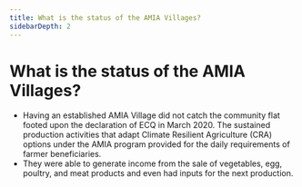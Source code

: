 ```yaml
---
title: What is the status of the AMIA Villages?
sidebarDepth: 2
---
```


# What is the status of the AMIA Villages?


 - Having an established AMIA Village did not catch the community flat footed upon the declaration of ECQ in March 2020. The sustained production activities that adapt Climate Resilient Agriculture (CRA) options under the AMIA program provided for the daily requirements of farmer beneficiaries.
 - They were able to generate income from the sale of vegetables, egg, poultry, and meat products and even had inputs for the next production.
